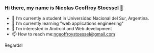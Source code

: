 ### Hi there, my name is Nicolas Geoffroy Stoessel 👋

- 🔭 I’m currently a student in Universidad Nacional del Sur, Argentina.
- 🌱 I’m currently learning "web applications engineering"
- 👀 I’m interested in Android and Web development
- 📫 How to reach me:ngeoffroystoessel@gmail.com

Regards!

